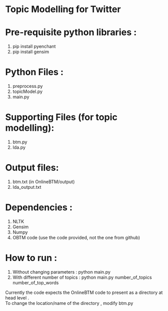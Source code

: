 Topic Modelling for Twitter 
========================================

Pre-requisite python libraries :
================================
1. pip install pyenchant
2. pip install gensim

Python Files : 
========================
1. preprocess.py
2. topicModel.py
3. main.py
 
Supporting Files (for topic modelling):
=========================
1. btm.py
2. lda.py
 
Output files:
===========================
1. btm.txt (in OnlineBTM/output)
2. lda_output.txt 
 
Dependencies :
=========================
1. NLTK
2. Gensim
3. Numpy
4. OBTM code (use the code provided, not the one from github)
  
How to run :
==========================
1.  Without changing parameters :   python main.py
2.  With different number of topics :  python main.py number_of_topics number_of_top_words
  
  Currently the code expects the OnlineBTM code to present as a directory at head level .  
  To change the location/name of the directory , modify btm.py
